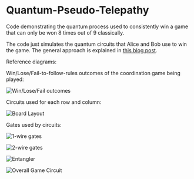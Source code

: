 Quantum-Pseudo-Telepathy
========================

Code demonstrating the quantum process used to consistently win a game that can only be won 8 times out of 9 classically.

The code just simulates the quantum circuits that Alice and Bob use to win the game. The general approach is explained in [this blog post](http://twistedoakstudios.com/blog/Post6536_implementing-quantum-pseudo-telepathy).

Reference diagrams:

Win/Lose/Fail-to-follow-rules outcomes of the coordination game being played:

![Win/Lose/Fail outcomes](http://i.imgur.com/ffxX6wx.png)

Circuits used for each row and column:

![Board Layout](http://i.imgur.com/Eg8WUQS.png)

Gates used by circuits:

![1-wire gates](http://i.imgur.com/qOYUp3y.png)

![2-wire gates](http://i.imgur.com/8afSNv2.png)

![Entangler](http://i.imgur.com/AoMx3wQ.png)

![Overall Game Circuit](http://i.imgur.com/G4DhUOx.png)
